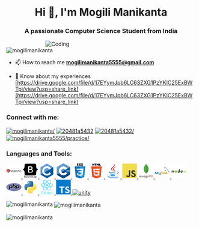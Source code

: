 <h1 align="center">Hi 👋, I'm Mogili Manikanta</h1>
<h3 align="center">A passionate Computer Science Student from India</h3>
<img align="right" alt="Coding" width="400" src="https://www.google.com/search?q=software+engineer+animated+coding+gif&tbm=isch&ved=2ahUKEwjb9-3Y1LD-AhVU9XMBHR8aATsQ2-cCegQIABAA&oq=software+engineer+animated+coding+gif&gs_lcp=CgNpbWcQAzoECCMQJzoFCAAQgAQ6BggAEAgQHjoHCAAQGBCABFDwCFiaPWDGRGgAcAB4AIABsAGIAZYOkgEEMTIuNpgBAKABAaoBC2d3cy13aXotaW1nwAEB&sclient=img&ei=SRk9ZJuvJdTqz7sPn7SE2AM&bih=625&biw=1366&rlz=1C1RXQR_enIN1018IN1019#imgrc=YcrdU74DuJO7CM&imgdii=5nUUNEDp-6lIAM">

<p align="left"> <img src="https://komarev.com/ghpvc/?username=mogilimanikanta&label=Profile%20views&color=0e75b6&style=flat" alt="mogilimanikanta" /> </p>

- 📫 How to reach me **mogilimanikanta5555@gmail.com**

- 📄 Know about my experiences [https://drive.google.com/file/d/17EYymJpb6LC63ZXG1PzYKIC25ExBWTpi/view?usp=share_link](https://drive.google.com/file/d/17EYymJpb6LC63ZXG1PzYKIC25ExBWTpi/view?usp=share_link)

<h3 align="left">Connect with me:</h3>
<p align="left">
<a href="https://linkedin.com/in/mogilimanikanta/" target="blank"><img align="center" src="https://raw.githubusercontent.com/rahuldkjain/github-profile-readme-generator/master/src/images/icons/Social/linked-in-alt.svg" alt="mogilimanikanta/" height="30" width="40" /></a>
<a href="https://www.hackerrank.com/20481a5432" target="blank"><img align="center" src="https://raw.githubusercontent.com/rahuldkjain/github-profile-readme-generator/master/src/images/icons/Social/hackerrank.svg" alt="20481a5432" height="30" width="40" /></a>
<a href="https://www.leetcode.com/20481a5432/" target="blank"><img align="center" src="https://raw.githubusercontent.com/rahuldkjain/github-profile-readme-generator/master/src/images/icons/Social/leet-code.svg" alt="20481a5432/" height="30" width="40" /></a>
<a href="https://auth.geeksforgeeks.org/user/mogilimanikanta5555/practice/" target="blank"><img align="center" src="https://raw.githubusercontent.com/rahuldkjain/github-profile-readme-generator/master/src/images/icons/Social/geeks-for-geeks.svg" alt="mogilimanikanta5555/practice/" height="30" width="40" /></a>
</p>

<h3 align="left">Languages and Tools:</h3>
<p align="left"> <a href="https://angular.io" target="_blank" rel="noreferrer"> <img src="https://raw.githubusercontent.com/devicons/devicon/master/icons/angularjs/angularjs-original-wordmark.svg" alt="angularjs" width="40" height="40"/> </a> <a href="https://getbootstrap.com" target="_blank" rel="noreferrer"> <img src="https://raw.githubusercontent.com/devicons/devicon/master/icons/bootstrap/bootstrap-plain-wordmark.svg" alt="bootstrap" width="40" height="40"/> </a> <a href="https://www.cprogramming.com/" target="_blank" rel="noreferrer"> <img src="https://raw.githubusercontent.com/devicons/devicon/master/icons/c/c-original.svg" alt="c" width="40" height="40"/> </a> <a href="https://www.w3schools.com/cpp/" target="_blank" rel="noreferrer"> <img src="https://raw.githubusercontent.com/devicons/devicon/master/icons/cplusplus/cplusplus-original.svg" alt="cplusplus" width="40" height="40"/> </a> <a href="https://www.w3schools.com/css/" target="_blank" rel="noreferrer"> <img src="https://raw.githubusercontent.com/devicons/devicon/master/icons/css3/css3-original-wordmark.svg" alt="css3" width="40" height="40"/> </a> <a href="https://www.w3.org/html/" target="_blank" rel="noreferrer"> <img src="https://raw.githubusercontent.com/devicons/devicon/master/icons/html5/html5-original-wordmark.svg" alt="html5" width="40" height="40"/> </a> <a href="https://www.java.com" target="_blank" rel="noreferrer"> <img src="https://raw.githubusercontent.com/devicons/devicon/master/icons/java/java-original.svg" alt="java" width="40" height="40"/> </a> <a href="https://developer.mozilla.org/en-US/docs/Web/JavaScript" target="_blank" rel="noreferrer"> <img src="https://raw.githubusercontent.com/devicons/devicon/master/icons/javascript/javascript-original.svg" alt="javascript" width="40" height="40"/> </a> <a href="https://www.mongodb.com/" target="_blank" rel="noreferrer"> <img src="https://raw.githubusercontent.com/devicons/devicon/master/icons/mongodb/mongodb-original-wordmark.svg" alt="mongodb" width="40" height="40"/> </a> <a href="https://www.mysql.com/" target="_blank" rel="noreferrer"> <img src="https://raw.githubusercontent.com/devicons/devicon/master/icons/mysql/mysql-original-wordmark.svg" alt="mysql" width="40" height="40"/> </a> <a href="https://nodejs.org" target="_blank" rel="noreferrer"> <img src="https://raw.githubusercontent.com/devicons/devicon/master/icons/nodejs/nodejs-original-wordmark.svg" alt="nodejs" width="40" height="40"/> </a> <a href="https://www.php.net" target="_blank" rel="noreferrer"> <img src="https://raw.githubusercontent.com/devicons/devicon/master/icons/php/php-original.svg" alt="php" width="40" height="40"/> </a> <a href="https://www.python.org" target="_blank" rel="noreferrer"> <img src="https://raw.githubusercontent.com/devicons/devicon/master/icons/python/python-original.svg" alt="python" width="40" height="40"/> </a> <a href="https://reactjs.org/" target="_blank" rel="noreferrer"> <img src="https://raw.githubusercontent.com/devicons/devicon/master/icons/react/react-original-wordmark.svg" alt="react" width="40" height="40"/> </a> <a href="https://www.typescriptlang.org/" target="_blank" rel="noreferrer"> <img src="https://raw.githubusercontent.com/devicons/devicon/master/icons/typescript/typescript-original.svg" alt="typescript" width="40" height="40"/> </a> <a href="https://unity.com/" target="_blank" rel="noreferrer"> <img src="https://www.vectorlogo.zone/logos/unity3d/unity3d-icon.svg" alt="unity" width="40" height="40"/> </a> </p>

<p><img align="left" src="https://github-readme-stats.vercel.app/api/top-langs?username=mogilimanikanta&show_icons=true&locale=en&layout=compact" alt="mogilimanikanta" /></p>

<p>&nbsp;<img align="center" src="https://github-readme-stats.vercel.app/api?username=mogilimanikanta&show_icons=true&locale=en" alt="mogilimanikanta" /></p>

<p><img align="center" src="https://github-readme-streak-stats.herokuapp.com/?user=mogilimanikanta&" alt="mogilimanikanta" /></p>
